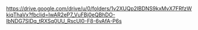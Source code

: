 https://drive.google.com/drive/u/0/folders/1v2XUQp2IBDNS9kxMvX7FRfzWkiqThaVx?fbclid=IwAR2eP7_VuFBj0eQBhDO-IbNDG7SlDq_tRXSq0UU_RscUl0-F8-6vAfA-P6s
